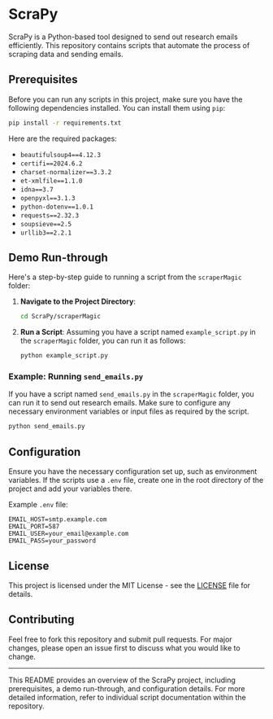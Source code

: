 # ScraPy

ScraPy is a Python-based tool designed to send out research emails efficiently. This repository contains scripts that automate the process of scraping data and sending emails.

## Prerequisites

Before you can run any scripts in this project, make sure you have the following dependencies installed. You can install them using `pip`:

```bash
pip install -r requirements.txt
```

Here are the required packages:
- `beautifulsoup4==4.12.3`
- `certifi==2024.6.2`
- `charset-normalizer==3.3.2`
- `et-xmlfile==1.1.0`
- `idna==3.7`
- `openpyxl==3.1.3`
- `python-dotenv==1.0.1`
- `requests==2.32.3`
- `soupsieve==2.5`
- `urllib3==2.2.1`

## Demo Run-through

Here's a step-by-step guide to running a script from the `scraperMagic` folder:

1. **Navigate to the Project Directory**:
    ```bash
    cd ScraPy/scraperMagic
    ```

2. **Run a Script**:
    Assuming you have a script named `example_script.py` in the `scraperMagic` folder, you can run it as follows:
    ```bash
    python example_script.py
    ```

### Example: Running `send_emails.py`

If you have a script named `send_emails.py` in the `scraperMagic` folder, you can run it to send out research emails. Make sure to configure any necessary environment variables or input files as required by the script.

```bash
python send_emails.py
```

## Configuration

Ensure you have the necessary configuration set up, such as environment variables. If the scripts use a `.env` file, create one in the root directory of the project and add your variables there.

Example `.env` file:
```
EMAIL_HOST=smtp.example.com
EMAIL_PORT=587
EMAIL_USER=your_email@example.com
EMAIL_PASS=your_password
```

## License

This project is licensed under the MIT License - see the [LICENSE](LICENSE) file for details.

## Contributing

Feel free to fork this repository and submit pull requests. For major changes, please open an issue first to discuss what you would like to change.

---

This README provides an overview of the ScraPy project, including prerequisites, a demo run-through, and configuration details. For more detailed information, refer to individual script documentation within the repository.
